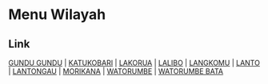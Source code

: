 # Menu Wilayah

## Link

[GUNDU GUNDU](https://github.com/gigit-pemilu/pemilu-2024-74-sulawesi-tenggara/tree/main/pilpres/hitung-suara/sub/74-sulawesi-tenggara/sub/14-buton-tengah/sub/03-mawasangka-tengah/sub/2009-gundu-gundu)
 | 
[KATUKOBARI](https://github.com/gigit-pemilu/pemilu-2024-74-sulawesi-tenggara/tree/main/pilpres/hitung-suara/sub/74-sulawesi-tenggara/sub/14-buton-tengah/sub/03-mawasangka-tengah/sub/2010-katukobari)
 | 
[LAKORUA](https://github.com/gigit-pemilu/pemilu-2024-74-sulawesi-tenggara/tree/main/pilpres/hitung-suara/sub/74-sulawesi-tenggara/sub/14-buton-tengah/sub/03-mawasangka-tengah/sub/1003-lakorua)
 | 
[LALIBO](https://github.com/gigit-pemilu/pemilu-2024-74-sulawesi-tenggara/tree/main/pilpres/hitung-suara/sub/74-sulawesi-tenggara/sub/14-buton-tengah/sub/03-mawasangka-tengah/sub/2005-lalibo)
 | 
[LANGKOMU](https://github.com/gigit-pemilu/pemilu-2024-74-sulawesi-tenggara/tree/main/pilpres/hitung-suara/sub/74-sulawesi-tenggara/sub/14-buton-tengah/sub/03-mawasangka-tengah/sub/2006-langkomu)
 | 
[LANTO](https://github.com/gigit-pemilu/pemilu-2024-74-sulawesi-tenggara/tree/main/pilpres/hitung-suara/sub/74-sulawesi-tenggara/sub/14-buton-tengah/sub/03-mawasangka-tengah/sub/2004-lanto)
 | 
[LANTONGAU](https://github.com/gigit-pemilu/pemilu-2024-74-sulawesi-tenggara/tree/main/pilpres/hitung-suara/sub/74-sulawesi-tenggara/sub/14-buton-tengah/sub/03-mawasangka-tengah/sub/2002-lantongau)
 | 
[MORIKANA](https://github.com/gigit-pemilu/pemilu-2024-74-sulawesi-tenggara/tree/main/pilpres/hitung-suara/sub/74-sulawesi-tenggara/sub/14-buton-tengah/sub/03-mawasangka-tengah/sub/2001-morikana)
 | 
[WATORUMBE](https://github.com/gigit-pemilu/pemilu-2024-74-sulawesi-tenggara/tree/main/pilpres/hitung-suara/sub/74-sulawesi-tenggara/sub/14-buton-tengah/sub/03-mawasangka-tengah/sub/2007-watorumbe)
 | 
[WATORUMBE BATA](https://github.com/gigit-pemilu/pemilu-2024-74-sulawesi-tenggara/tree/main/pilpres/hitung-suara/sub/74-sulawesi-tenggara/sub/14-buton-tengah/sub/03-mawasangka-tengah/sub/2008-watorumbe-bata)

